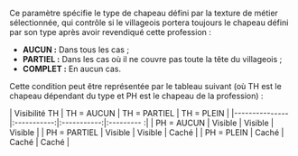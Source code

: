 Ce paramètre spécifie le type de chapeau défini par la texture de métier sélectionnée, qui contrôle
si le villageois portera toujours le chapeau défini par son type après avoir revendiqué cette profession :
* **AUCUN :** Dans tous les cas ;
* **PARTIEL :** Dans les cas où il ne couvre pas toute la tête du villageois ;
* **COMPLET :** En aucun cas.

Cette condition peut être représentée par le tableau suivant (où TH est le chapeau dépendant du type et PH est le chapeau de la profession) :

| Visibilité TH | TH = AUCUN | TH = PARTIEL | TH = PLEIN |
|---------------|:-----------:|:-----------:|:--------- :|
| PH = AUCUN    |   Visible   |   Visible   |   Visible  |
| PH = PARTIEL  |   Visible   |   Visible   |    Caché   |
| PH = PLEIN    |    Caché    |    Caché    |    Caché   |